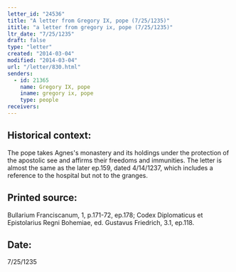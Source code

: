 ```yaml
---
letter_id: "24536"
title: "A letter from Gregory IX, pope (7/25/1235)"
ititle: "a letter from gregory ix, pope (7/25/1235)"
ltr_date: "7/25/1235"
draft: false
type: "letter"
created: "2014-03-04"
modified: "2014-03-04"
url: "/letter/830.html"
senders:
  - id: 21365
    name: Gregory IX, pope
    iname: gregory ix, pope
    type: people
receivers:
---
```

<h2 class="mt-4"> Historical context:</h2>The pope takes Agnes's monastery and its holdings under the protection of the apostolic see and affirms their freedoms and immunities.  The letter is almost the same as the later ep.159, dated 4/14/1237, which includes a reference to the hospital but not to the granges.
<h2 class="mt-4"> Printed source:</h2>Bullarium Franciscanum, 1, p.171-72, ep.178; Codex Diplomaticus et Epistolarius Regni Bohemiae, ed. Gustavus Friedrich, 3.1, ep.118.
<h2 class="mt-4"> Date:</h2>7/25/1235